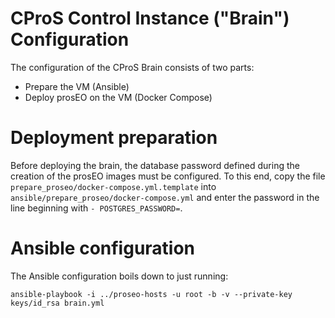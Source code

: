 CProS Control Instance ("Brain") Configuration
==============================================

The configuration of the CProS Brain consists of two parts:
- Prepare the VM (Ansible)
- Deploy prosEO on the VM (Docker Compose)

# Deployment preparation

Before deploying the brain, the database password defined during the creation of the prosEO images must be configured.
To this end, copy the file `prepare_proseo/docker-compose.yml.template` into `ansible/prepare_proseo/docker-compose.yml`
and enter the password in the line beginning with `- POSTGRES_PASSWORD=`.


# Ansible configuration

The Ansible configuration boils down to just running:
```
ansible-playbook -i ../proseo-hosts -u root -b -v --private-key keys/id_rsa brain.yml
```
